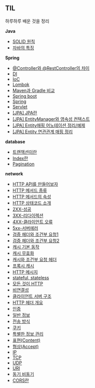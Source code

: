 ## TIL

하루하루 배운 것을 정리

**Java**

- [SOLID 원칙](Java/SOLID.md)
- [자바의 특징](<Java/자바의 특징.md>)

**Spring**

- [@Controller와 @RestController의 차이](Spring/@Controller-vs-@RestController.md)
- [DI](Spring/DI.md)
- [IoC](Spring/IoC.md)
- [Lombok](Spring/Lombok.md)
- [Maven과 Gradle 비교](<Spring/Maven과 Gradle.md>)
- [Spring boot](<Spring/Spring boot.md>)
- [Spring](Spring/spring.md)
- [Servlet](Spring/Servlet.md)
- [[JPA] JPA란](Spring/JPA/JPA.md)
- [[JPA] EntityManager와 영속성 컨텍스트](<Spring/JPA/EntityManager와 영속성 컨텍스트.md>)
- [[JPA] Entity매핑 어노테이션 정리/예제](<Spring/JPA/JPA Entity매핑 어노테이션.md>)
- [[JPA] Entity 연관관계 매핑 정리](<Spring/JPA/JPA Entity 연관관계매핑.md>)

**database**

- [트랜잭션이란](database/transaction.md)
- [Index란](database/index.md)
- [Pagination](database/pagination.md)

**network**

- [HTTP API를 만들어보자](network/HTTP/HTTP-메서드/HTTP-API를-만들어보자.md)
- [HTTP 메서드 종류](<network/HTTP/HTTP 메서드/HTTP 메서드 종류.md>)
- [HTTP 메서드의 속성](<network/HTTP/HTTP 메서드/HTTP 메서드의 속성.md>)
- [HTTP 상태코드 소개](<network/HTTP/HTTP 상태코드/HTTP 상태코드 소개.md>)
- [2XX-성공](<network/HTTP/HTTP 상태코드/2XX-성공.md>)
- [3XX-리다이렉션](<network/HTTP/HTTP 상태코드/3XX-리다이렉션.md>)
- [4XX-클라이언트 오류](<network/HTTP/HTTP 상태코드/4XX-클라이언트 오류.md>)
- [5xx-서버에러](<network/HTTP/HTTP 상태코드/5xx-서버에러.md>)
- [검증 헤더와 조건부 요청1](<network/HTTP/HTTP 헤더 - 캐시와 조건부 요청/검증 헤더와 조건부 요청1.md>)
- [검증 헤더와 조건부 요청2](<network/HTTP/HTTP 헤더 - 캐시와 조건부 요청/검증 헤더와 조건부 요청2.md>)
- [캐시 기본 동작](<network/HTTP/HTTP 헤더 - 캐시와 조건부 요청/캐시 기본 동작.md>)
- [캐시 무효화](<network/HTTP/HTTP 헤더 - 캐시와 조건부 요청/캐시 무효화.md>)
- [캐시와 조건부 요청 헤더](<network/HTTP/HTTP 헤더 - 캐시와 조건부 요청/캐시와 조건부 요청 헤더.md>)
- [프록시 캐시](<network/HTTP/HTTP 헤더 - 캐시와 조건부 요청/프록시 캐시.md>)
- [HTTP 메시지](<network/HTTP/HTTP기본/HTTP 메시지.md>)
- [stateful, stateless](<network/HTTP/HTTP기본/stateful, stateless.md>)
- [모든 것이 HTTP](<network/HTTP/HTTP기본/모든 것이 HTTP.md>)
- [비연결성](network/HTTP/HTTP기본/비연결성.md)
- [클라이언트 서버 구조](<network//HTTP/HTTP기본/클라이언트 서버 구조.md>)
- [HTTP 헤더 개요](<network/HTTP/HTTP헤더-일반 헤더/HTTP 헤더 개요.md>)
- [인증](<network/HTTP/HTTP헤더-일반 헤더/인증.md>)
- [일반 정보](<network/HTTP/HTTP헤더-일반 헤더/일반 정보.md>)
- [전송 방식](<network/HTTP/HTTP헤더-일반 헤더/전송 방식.md>)
- [쿠키](<network/HTTP/HTTP헤더-일반 헤더/쿠키.md>)
- [특별한 정보 관리](<network/HTTP/HTTP헤더-일반 헤더/특별한 정보.md>)
- [표현(Content)](<network/HTTP/HTTP헤더-일반 헤더/표현.md>)
- [협상(Accept)](<network/HTTP/HTTP헤더-일반 헤더/협상.md>)
- [IP](network/IP.md)
- [TCP](network/TCP.md)
- [UDP](network/UDP.md)
- [URI](network/URI.md)
- [동기 비동기](network/동기-vs-비동기.md)
- [CORS란](network/CORS.md)
